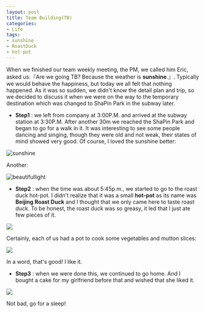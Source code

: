 ```yaml
---
layout: post
title: Team Building(TB)
categories:
- Life
tags:
- sunshine
- RoastDuck
- hot-pot
---
```


When we finished our team weekly meeting, the PM, we called him Eric, asked us:『Are we going TB? Because the weather is **sunshine**.』. Typically we would behave the happiness, but today we all felt that nothing happened. As it was so sudden, we didn't know the detail plan and trip, so we decided to discuss it when we were on the way to the temporary destination which was changed to ShaPin Park in the subway later.   

- **Step1** : we left from company at 3:00P.M. and arrived at the subway station at 3:30P.M. After another 30m we reached the ShaPin Park and began to go for a walk in it. It was interesting to see some people dancing and singing, though they were old and not weak, their states of mind showed very good. Of course, I loved the sunshine better:  

![sunshine](https://ws2.sinaimg.cn/large/006tKfTcly1fisjp0az9nj30hs0bv41l.jpg)  

Another:  

![beautifullight](https://ws2.sinaimg.cn/large/006tKfTcly1fisjp65x2hj30k00qo42e.jpg)  

- **Step2** : when the time was about 5:45p.m., we started to go to the roast duck hot-pot. I didn't realize that it was a small **hot-pot** as its name was **Beijing Roast Duck** and I thought that we only came here to taste roast duck. To be honest, the roast duck was so greasy, it led that I just ate few pieces of it.  

![](https://ws2.sinaimg.cn/large/006tKfTcly1fisjpb023ej30k00qo764.jpg)  

Certainly, each of us had a pot to cook some vegetables and mutton slices:  

![](https://ws1.sinaimg.cn/large/006tKfTcly1fisjpcz7ydj30qo0k0q4m.jpg)  

In a word, that's good! I like it.

- **Step3** : when we were done this, we continued to go home. And I bought a cake for my girlfriend before that and wished that she liked it.  

![](https://ws2.sinaimg.cn/large/006tKfTcly1fisjpf8kg0j30k00qojvu.jpg)  

Not bad, go for a sleep!
